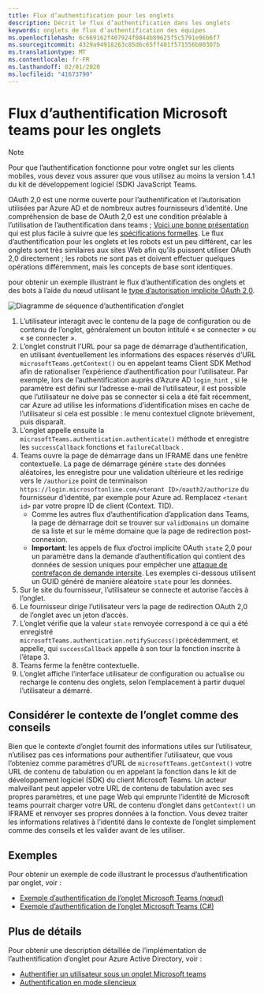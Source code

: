 ```yaml
---
title: Flux d’authentification pour les onglets
description: Décrit le flux d’authentification dans les onglets
keywords: onglets de flux d’authentification des équipes
ms.openlocfilehash: 6c669162f407924f0844b89625f5c5791e96b6f7
ms.sourcegitcommit: 4329a94918263c85d6c65ff401f571556b80307b
ms.translationtype: MT
ms.contentlocale: fr-FR
ms.lasthandoff: 02/01/2020
ms.locfileid: "41673790"
---
```

# <a name="microsoft-teams-authentication-flow-for-tabs"></a>Flux d’authentification Microsoft teams pour les onglets

> [!Note]
> Pour que l’authentification fonctionne pour votre onglet sur les clients mobiles, vous devez vous assurer que vous utilisez au moins la version 1.4.1 du kit de développement logiciel (SDK) JavaScript Teams.

OAuth 2,0 est une norme ouverte pour l’authentification et l’autorisation utilisées par Azure AD et de nombreux autres fournisseurs d’identité. Une compréhension de base de OAuth 2,0 est une condition préalable à l’utilisation de l’authentification dans teams ; [Voici une bonne présentation](https://aaronparecki.com/oauth-2-simplified/) qui est plus facile à suivre que les [spécifications formelles](https://oauth.net/2/). Le flux d’authentification pour les onglets et les robots est un peu différent, car les onglets sont très similaires aux sites Web afin qu’ils puissent utiliser OAuth 2,0 directement ; les robots ne sont pas et doivent effectuer quelques opérations différemment, mais les concepts de base sont identiques.

pour obtenir un exemple illustrant le flux d’authentification des onglets et des bots à l’aide du nœud utilisant le [type d’autorisation implicite OAuth 2,0](https://oauth.net/2/grant-types/implicit/).

![Diagramme de séquence d’authentification d’onglet](~/assets/images/authentication/tab_auth_sequence_diagram.png)

1. L’utilisateur interagit avec le contenu de la page de configuration ou de contenu de l’onglet, généralement un bouton intitulé « se connecter » ou « se connecter ».
2. L’onglet construit l’URL pour sa page de démarrage d’authentification, en utilisant éventuellement les informations des espaces réservés d’URL `microsoftTeams.getContext()` ou en appelant teams Client SDK Method afin de rationaliser l’expérience d’authentification pour l’utilisateur. Par exemple, lors de l’authentification auprès d’Azure AD `login_hint` , si le paramètre est défini sur l’adresse e-mail de l’utilisateur, il est possible que l’utilisateur ne doive pas se connecter si cela a été fait récemment, car Azure ad utilise les informations d’identification mises en cache de l’utilisateur si cela est possible : le menu contextuel clignote brièvement, puis disparaît.
3. L’onglet appelle ensuite la `microsoftTeams.authentication.authenticate()` méthode et enregistre les `successCallback` fonctions et `failureCallback` .
4. Teams ouvre la page de démarrage dans un IFRAME dans une fenêtre contextuelle. La page de démarrage génère `state` des données aléatoires, les enregistre pour une validation ultérieure et les redirige vers le `/authorize` point de terminaison `https://login.microsoftonline.com/<tenant ID>/oauth2/authorize` du fournisseur d’identité, par exemple pour Azure ad. Remplacez `<tenant id>` par votre propre ID de client (Context. TID).
    * Comme les autres flux d’authentification d’application dans Teams, la page de démarrage doit se trouver sur `validDomains` un domaine de sa liste et sur le même domaine que la page de redirection post-connexion.
    * **Important**: les appels de flux d’octroi implicite OAuth `state` 2,0 pour un paramètre dans la demande d’authentification qui contient des données de session uniques pour empêcher une [attaque de contrefaçon de demande intersite](https://en.wikipedia.org/wiki/Cross-site_request_forgery). Les exemples ci-dessous utilisent un GUID généré de manière aléatoire `state` pour les données.
5. Sur le site du fournisseur, l’utilisateur se connecte et autorise l’accès à l’onglet.
6. Le fournisseur dirige l’utilisateur vers la page de redirection OAuth 2,0 de l’onglet avec un jeton d’accès.
7. L’onglet vérifie que la valeur `state` renvoyée correspond à ce qui a été enregistré `microsoftTeams.authentication.notifySuccess()`précédemment, et appelle, qui `successCallback` appelle à son tour la fonction inscrite à l’étape 3.
8. Teams ferme la fenêtre contextuelle.
9. L’onglet affiche l’interface utilisateur de configuration ou actualise ou recharge le contenu des onglets, selon l’emplacement à partir duquel l’utilisateur a démarré.

## <a name="treat-tab-context-as-hints"></a>Considérer le contexte de l’onglet comme des conseils

Bien que le contexte d’onglet fournit des informations utiles sur l’utilisateur, n’utilisez pas ces informations pour authentifier l’utilisateur, que vous l’obteniez comme paramètres d’URL de `microsoftTeams.getContext()` votre URL de contenu de tabulation ou en appelant la fonction dans le kit de développement logiciel (SDK) du client Microsoft Teams. Un acteur malveillant peut appeler votre URL de contenu de tabulation avec ses propres paramètres, et une page Web qui emprunte l’identité de Microsoft teams pourrait charger votre URL de contenu d’onglet dans `getContext()` un IFRAME et renvoyer ses propres données à la fonction. Vous devez traiter les informations relatives à l’identité dans le contexte de l’onglet simplement comme des conseils et les valider avant de les utiliser.

## <a name="samples"></a>Exemples

Pour obtenir un exemple de code illustrant le processus d’authentification par onglet, voir :

* [Exemple d’authentification de l’onglet Microsoft Teams (nœud)](https://github.com/OfficeDev/microsoft-teams-sample-complete-node)
* [Exemple d’authentification de l’onglet Microsoft Teams (C#)](https://github.com/OfficeDev/microsoft-teams-sample-complete-csharp)

## <a name="more-details"></a>Plus de détails

Pour obtenir une description détaillée de l’implémentation de l’authentification d’onglet pour Azure Active Directory, voir :

* [Authentifier un utilisateur sous un onglet Microsoft teams](~/tabs/how-to/authentication/auth-tab-AAD.md)
* [Authentification en mode silencieux](~/tabs/how-to/authentication/auth-silent-AAD.md)
